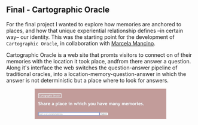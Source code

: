 ## Final - Cartographic Oracle
For the final project I wanted to explore how memories are anchored to places, and how that unique experiential relationship defines –in certain way– our identity. This was the starting point for the development of `Cartographic Oracle`, in collaboration with [Marcela Mancino](https://mardefronteira.wordpress.com/).

Cartographic Oracle is a web site that promts visitors to connect on of their memories with the location it took place, andfrom there answer a question. Along it's interface the web switches the question-answer pipeline of traditional oracles, into a location-memory-question-answer in which the answer is not deterministic but a place where to look for answers.

<p align="center">
  <img src="https://github.com/guillemontecinos/itp_spring_2019_electronic_rituals/blob/master/final/documentation/index.gif" align="middle" width="70%">
</p>